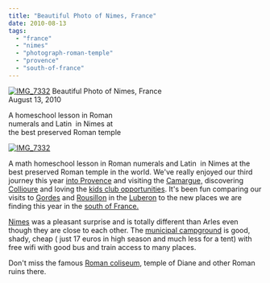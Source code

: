 ```yaml
---
title: "Beautiful Photo of Nimes, France"
date: 2010-08-13
tags: 
  - "france"
  - "nimes"
  - "photograph-roman-temple"
  - "provence"
  - "south-of-france"
---
```


[![IMG_7332](https://pub-ac94b3f306b24c0dba4238943c97f2e1.r2.dev/6a00e5502a9507883301348611d3ab970c.jpg)](https://pub-ac94b3f306b24c0dba4238943c97f2e1.r2.dev/6a00e5502a9507883301348611d3ab970c.jpg) Beautiful Photo of Nimes, France  
August 13, 2010

A homeschool lesson in Roman  
numerals and Latin  in Nimes at  
the best preserved Roman temple 

<!--more-->

[![IMG_7332](https://pub-ac94b3f306b24c0dba4238943c97f2e1.r2.dev/6a00e5502a9507883301348611d412970c.jpg)](https://pub-ac94b3f306b24c0dba4238943c97f2e1.r2.dev/6a00e5502a9507883301348611d412970c.jpg)

A math homeschool lesson in Roman numerals and Latin  in Nimes at the best preserved Roman temple in the world. We've really enjoyed our third journey this year [into Provence](http://soultravelers3new.local/2006/10/valley-of-the-f.html) and visiting the [Camargue,](http://soultravelers3new.local/2010/08/stunning-horses-in-the-camargue-france-family-travel-ideal-vacation-holiday-saintes-maries-de-la-mer.html) discovering [Collioure](http://soultravelers3new.local/2010/07/colliore-france-on-bastille-day-family-travel-pyrennees-catalonia-beautiful-village-on-the-med-sea.html) and loving the [kids club opportunities](http://soultravelers3new.local/2010/08/camping-europe-with-kids-free-kids-clubs-family-friendly-international-travel-tips.html). It's been fun comparing our visits to [Gordes](http://soultravelers3new.local/2006/10/going-to-gordes.html) and [Rousillon](http://soultravelers3new.local/2006/10/roussillon-ochr.html) in the [Luberon](http://soultravelers3new.local/2006/10/loving-luberon.html) to the new places we are finding this year in the [south of France.](http://soultravelers3new.local/2006/10/good-morning-pr.html)

[Nimes](http://en.wikipedia.org/wiki/N%C3%AEmes) was a pleasant surprise and is totally different than Arles even though they are close to each other. The [municipal campground](http://www.camping-nimes.com/camping-nimes-en/camping-nimes-presentation.htm) is good, shady, cheap ( just 17 euros in high season and much less for a tent) with free wifi with good bus and train access to many places. 

Don't miss the famous [Roman coliseum](http://en.wikipedia.org/wiki/Arena_of_N%C3%AEmes), temple of Diane and other Roman ruins there.
